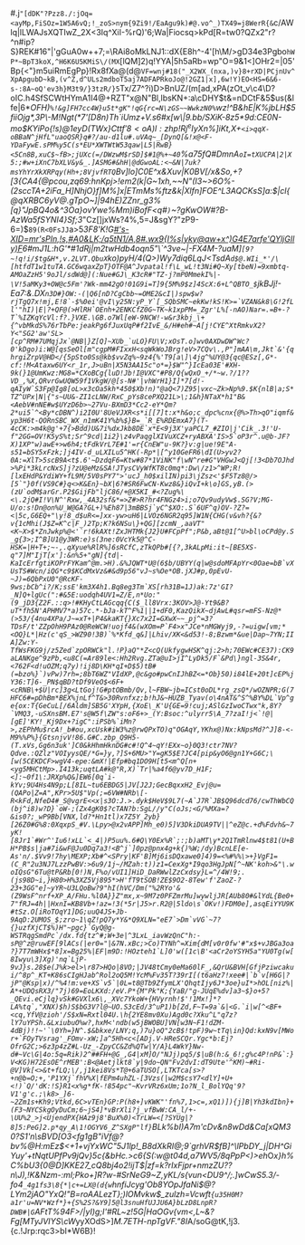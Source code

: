 #.j`"[dDK"?Pzz8./:jOq=<ayMp,FiSOz=1W5A6vQ;!_zoS>nym{9Zi9!/EaAgu9k)#@.vo^_)TX49=j8WerR{&`c/AWlq|lLWAJsXQTIwZ_2X<3Iq^XiI-%rQ)'6;Wa|Fiocsq>kPd[R=tw0?QZx2\"r?^n#ip?S}REK#16"|'gGuA0w++7;=\RAi8oMkLNJ1::dX{E8h^-4'[h\M/>gD34e3Pgbo`hWP*~BpT3koX,^H6K6U5KMiS\/(MX`[lQM]2)q!YYA|5h5aRb=wp"O=9&1<]OHr2=|05'Bp{<"}m5uiRmEgPp}!Rx8fXa@(d@`VF=wnj#18("_X2WX_(nxa,)v}8+rXD|PCjnUv^XpApgubD~kB,(v^Z,d^ULs2mdboT5aj7ADFAPRkoJo@!2GZ1|x],6w!Y)EO<HS=6&6-s-:8A~oQ'ev3h}M3t9/}3tzR/}5`Tx/Z7^?i)D>BnUZ/(m[ad,xPA(zOt_v\c4\D?oIC.h4SfSCWtHYmA1I4@+RZT"x@N"Bl,lbsKN+:a\cDHY$t&=nDCtF&5$us(&lfe|6*_OFH)`%!&g]FH7cc4W}u5t*gK"!qG{rc=N\zGS~~WwkzN0%`wz!^B&hE|K%jbLH$5fiiOjg*,3P\-M!Ngt(*7'[D8n)Th`iUmz+V.s6#x[w\|9.bb/SXiK-8z5*9d:CE0N-mo$KYiPo{!s)@1eyD(T*Wx}Ctt$f'8<oA)l:zhp!Rj^eIyX%Z$n%]iKt,X+`<i>qqX-oBBaN^jHfL"uaoQSR}q#?/au-d1lu#.uVAq~_[DynQ[&!x@<F-YDaFywE.sPM%y5C(s*EU*XWTWtW53qaw|L5|RwB}<5Cn8B,xuC$~fB>;jUXc(=/DWzwM$rSD]$#1@%+~40`%a75fQ#DmnA`oI=tXUCPA|2|X5:;#w+iXnC7bXLV&y&_.]ASMG#&hH|@dGwoAL:<~&N|7uk?msYhYrXkXRPqy(Hh+;8VjvfRTQ`Bv]lo]C0E^x\&Xuv|K0BV[/x&So,+?[3{CA4{@pcou,zq69:hnKpj>*!em2(k|G~1xh,~~N"(I3~>6O%-(2sccTA+2iFa_H]N*hjO}f]M%]x|ETmMs%ftz&k|Xlfn]FOE^L3AQCKsS]a:$|cl{@qXRBC6yV@.gTpO~]|94hE)ZZnr_g3%[q}"JpBQ4o&^3Oa}ovYwe%M*m)iBofF<q#`)`~?gKwOW#?B-AzWa5fSYNI4}Sf;3_"Cz[]jxWs?4%,5=J&sgY?"zP9-6=)$`89(R<0FsJJ`a>5*3F8'K!G[#'s-XID=mr'sPIn,!s,#A0&LK;/q5tN1/A,8#.wx9{I%s|yky@aw+x^)G4E7arfe'QYljGIly)F](>Ov&sUrJdqV(Tr1zw6QhV;$j%^S}I`eSA+ua.27\;2Zks?<7wrX4vq-J:n{rVi&M\"I=G{6y2!jcg;Rs%LQT`2?F2@a{l5.5d~sl5Wef\Tl<2&qPYx)VDz;42yU4.~]At|6yfvbbG;fB*DU,YSKq%ZI:rKX[bDzfc]&'X:\6_2m6?IxVJJ~=9liSl(M;AqidPsi2].ssf%(&,E#%h[J6Utn0{3=eO!h~!Nl)(fVO%FZa@*T5AVeH5S?jI!-dBQ0s`vW3Y*DvoAK>DL~|y@;@Uq6rd8W3Fc>;\,J?>jfa:\uUINwp'B\,j7jan`I2Y%[_jcLZm-rZnyqmA^yJ&?Pu9i4EN:Q6u'6C(K_FXY>25x+Ph{xq(tgc8|pAZ"'N>c-5k`yIFRyv$[JVY"6V>p*%_Fr?\N<=9Pedq2$:E)0AfhH$c?3trkg0[`L#<&=50cC!jQ^v1oXfx[5:oB81B6(q"&r\S5c@53@p\>|'?|=|yZ:3']"8%~4#@(_2m*^qk:}`be0D}cIv&e:3Qv%64W{l;QDOQLD;(.}[w3le5))2F!6>QJ:x=TD<{|3.f$oU^}iMn<&Q8,Fs4fr<C!d=*1<2mB2.;V(YF<|{RRS="{q?_"j.Y21]9;jf?pMJ{CDK}!*|ws+gP3ey++qC[y|%A,M;6t`x`#'V4X_%6PL~c}n4aNdjh:Ooy$~Bes96mF8HjxtPB)bP6X'DVO0&K-,\}P;{:Fj./R..,X|M@)j7xFeV&EyM.IE09;^g0.,G$6n6UfM8ZZwg(=BNzH)1k.mk6,/A4l'|%YHr9tfT,O?}K\_B<YN"9+0{Dfr|0XNVXV_TJZLx'R._lR9H-&M6ICxzA})$K0}k99("yUCpG<miYC:fqqk5izyf;Lr?N"tyP!0i`:w%Lg1n:7H2mk2Nn]n&H@5?Z2nPlI&ycoGyxU:{"FN+y5somG?wF,+0iO7<jJ2k;|[2bsu9"4<KCIv\xz4+=!z5UcR@Hnc.oTPxjC7bW~U&ALvcT?&xm'x/"DZxQ880+`UFZm<i]h=OR5\mf}2YEx.FEvi&g<qW(@,GYqFf/#>XkPt~S|Gi>b?2E/f`jAn:$+9/)gPp97FVx<1Du1%,1&m#!x"Mi[Xkk9BCud!$cK3BUp-&`GoR,>N6*_>t&D~BbeVVST`R~uX;vIIOIf|CXLUJ|D#C-IwNiuJl9)sI-TPTG41(o3L%2vlw]BMmRvp\yyUAp:ZgbFq/5)F_:bbH&e%oH#odYk%h&/b(hwetL,2d2_{6H)puFym92JifMlAz5-ump.EF}BpXNq5D[{:7zGzgl95prhE&PU8P6&/q9Hze}6WfV$*1+s;zve2QS<)jp0Ptd7?"\O'A|C}\P4`GCL?rbs9],MY7n*(|'kgdJ|12$HiE,yR\Sg!u!Y~)#K*S"T@lEqElhGgGe=:<6a;O6CLw3Okn5"Fe#y=,dyW`W6X2$Lu|x7>R&cgerw%8AUDKM[~z'$<x?g6nkqJl+L!l'h{Y@fVb?lss8B^|Hxt@-fkAfvZk\]@1{Uk<Lay;sWx}Z<@R<rto8v4(Xe@V,C88g!)oqn/)#1[nPL"Ve+VU};r`60hJpgJ3iKFVMNhbOKd>pZ/#Wy+-Z7H/-0_:2Z5!H6Fk-l>0:.K({;3<nH4sHpJ6C"%4m,LVnaZ6[w2&.yvNgB8o<m3TitJa(U=-)4Xn44e.-}S`^"_LqOJ7}v#ALY"~YSdD24SZ4;gzj'-G`!QmHdO?LW'[{#QL?B<hi[D"00iO7L~4}@:UH=-WI}Al]FU=Y(<@>QIxq|KuFms2{#RGAt8hE?u?.+!O2}sw@s1[*[,j}RB9=$\J*=C6!}B)by8$cG+YqAkDo4X@90~v0>*jR7N$O)|5V*M<t'aH2a;inRu*RDqIA@+$n:Yr,H'O`G,L8Ut}grSx@M+d:FLufzN9Opv5M+CKYW["PZa8F{UdbPKV%~F`zK7|h]vgUw4rzi*jJevjyX{&Q1@1)6#mJ1L:hG'*#1dRj|m2twHdb4oqn5"\`^3ve~|-FX4M-?*uaM]`[9?~!q!i/$tg&H*,v.2LVT.QbuX`ko)pyH/4$(Q>)Wy7diq6$LqJ<TsdA`d$@.WIi_*'/\[htfdT1w1tuTA.GC6wqaxZpT}OTF@A^Jvpatal!f\L_wL!t3Ni#Q~Xy[tbeN)=9xmbtq-AMOaZzH5'9oJl/sdWd@](:Nue#GJ\_K3cR#"TZ-j?mP0MmekI%|-\V!5aMKy3+OW@c5Fm'?Wk-mm42gO!01G9i=T]9{5M%9$z]4ScX:6+L^QBTO_$`jkBJj!-Ea7:&.DX``n3D#}OW:-(|Q6[nD?CgCbb~=OME2&cI|)spw$w?rjTgQ7x!mj,E!8`-$%0ei'@vI\y25N:yP_Y`[_SQbSMC~ekKw!kS!K>=`VZAN&k8\G!2fLl'"hI)|E|?+QF@(>HlRH`OEnh+2ENKCfZ0G~TK~k1xpPM=_Zgr'L%[-nAO)Nar=.=B+-?T`%IZKqYcVl:f?.}VXE.\GB.o7Wl[eW-9NCW!-w&r3kbj_\+{^vbMkdS%76rTbPe:jeakPg6fJuxUqP#f2IvE_&/H#eh#~A[j!CYE^XtRmkvX2?Y<"SG2'aw'SL>[cp^RM#7UMqjJx`@NB|}Z[Q]~XUb_`uLO}FU\V;xOsT.o]wv0AXDwDW^Wc?0'kDgo)i:W@[qsSeOl[m"cgpM#FIxxH<sqWkWoJBrg!eV>7CQv\.,P"]mAA\m,Jkt`&'{qhrgiZrpV@HD</{5pSto0Ss@kb$vvZq%~9z4{%'T9[a\]\4jg^%UY@3{qc@ESz[,G*-cf:!M<Ataxw6UY<r_1r,J>uBn|X5N3AA15c"o*=}$W"^}IcEa03E'#XH-9k(}1@UmKwz:MG8=*CXoBCg{luD!Jb!I@VXC"#P8/Q{wQxO_+/*~w.?/1??VD_,%X,QRvrGwUQW59f1VkgW/@[s-N#'|vhWrH1}I]*7[d!-qAIyW`S3Fp@Ig8[oL>x3cOa5kh*450$Xb!n)"@aQ<7)Z95|vxc~Zk>Np%9.$K{nlB|a;S*TZ^UPx|N|{"s~UU&-ZI1cLNW/RxC_pYs8cePXQ21L>\;1&h}NTaX*h1"B&<AebV#nNE#w$UYzD6b>~27Vu-BXmD3*Cc2-eY*Qm?2*ui5`^<By*cDBN^)i2I0U'8UeVJXR<s*i[[7]t:x*h&o;c_dpc%cnx{@%>Th>qO"iqmf&yp3H6t-QORnSBC_WX_n1mK41Y%b%$}B=_`R_E%RDEmxA7}(T-4cCK:>m4k@g'+7{>Bdd)U&7i%dxJkb8DE`x*E<9j3X'yaPCL7_#ZIO|j'Cik_.3!'U-f"2GG=OV!K5yS%t;Sr^9cd|1i2}\z4vPaqglXIVuXCZ+ryABXA'IS>5`oP3r^.u@b-JF?X)1XP"w)awE+>w6h4;tFdkVrL7E#1'=r{CnEW"u-9K?}v:g|ue!9E"A-s51=bSY5xFzk;]j4IV-d_uLXILu5^HK(-Rp*|[^y10GeFR6\dI(U>yv2?0A:=XlT>5scB9A<t$.6'~DzdqF6=Ktw#87*1ViNK"f\wN^re#G"VHGwJ<Qj[!3<Db7OJhd>%Pi*3kLrcNxS]j?zU@eMz&SA!JTysCVyWfKT8c0mq*:Dw\/z1>^WP;R![lxEHdP&YdiWY+fL9M/5V0sPY7">'ucJ_h0$xilIN)pi3\jZsz<'$F5Tz8@/>[5`"}0f(VS9C#}q<>K&En}~bX|6?#SR6FwCN-Kwz8&}iQvI+k\o]GS,yB.(>(zU`odM$arGr.P2$GijFb"ljC86/+@X5KI_#<?Zug%\<\.2jQ#I!V\N^'Rxw,_4A32sf&*=>Z#>R?hr4FNGz4>i;o7Qv9udyVw$.SG?V;MG-U/o:s!Dn@on%U_W@GA?GL+)%Eh87|3mBBSj`yC^$XO:.S`6UF^q)OV-?Z?=<|5c,G6EQ+"\y!8_d$uR<=]xx-yw>uH6|LVOz6NGR2q95]W1N{CHG(v&vh?{&?v{1cMhi(J$Z=K^c|F_)2Tp;K?k6NSu\}+QG][zcmN_,aaVT"<K~X>$*ZnJwkp%@<'`r!6kAXt!ZxJHTMk{J2}U#FCpPf";P&b,aBt@1[^U>bl\oCPd@y.S_g{3>;I^B]U1@y3WR:e)s(3ne:0VcYk5@^C-HSK=|H+T+;~-,.qXyue%RlR%]6sRCfC,zTkQPb#[{?,3kALpMi:it~[BE5XS-q"7]M"IjT[x']:&n%5+"gN]{td|-KaIcErfgtiKOPrFYKam^@m.>H).&%JQWT*U@(6$b/UBYY(q|w@sdoMFApYr<0Oae=bB`vXUsTS#Wcn/iQG*c9$KCdMxVz&#&d9p56"vJ~s%Oe*OB.jXJ#p,0pEvU-~J)=6QbPxU0"@RcKF-9ws;bCb^i?/K;ssE'km3X4h1.Bq8eg3Tm`XS[rh31B=1J)ak:7z'GI?_N]Q+lgUc(":#&5E:uodqh4UV1=Z/E,n*Uo:"(9_jD3{Z2F.::q>!#KHyCtLAGcqq{C($_ll8Vrx:3KOV>J@-Yt9&B?uT*fh5N'APHMV7*a)57c.*-bJa-kT^F%1||1+dF0,KazQikX~djAwL#qsr=mFS-Nz@*(>53/{4nu4XPa/J~=xT+|P4&kaKT{}Xc7x2I=GXwX~~_pj^=3?TDsF/t'ZZpOhH9PAz0@ReWCW!uojf4&(wXOm=P`F4>x"JCe*nMGWyj9,-?=uigw[vm;*<OQ}L*|Hz(c'qS_>WZ90!3B)`%*Kfd_q&]|Lhiv/XK<&d53!-8;Bzwm*&ue|Dap~7YN;IIA]Zw:Y-TfWsFKG9j/z5Zed`zpORWCk"l.!P}aQ"*Z<cQ(UkfygwHSK^qj:2>h;70EWc#CE37):CK9aLANKge^9zPb,<u8C(=Ar89le<:Hh2Rvg.ZTa@uI>jI^LyDk5/F`&Pd\}ngl-3S&4r,<762F<d!uOZM;q7y)!ij8D\KH*qI+D$5)tB#(=bzo%}`)vPw)7rh=;8bT6WZ"VIdXP,@c&go#pwCnIJhBZ<=*Ob}50)i84lE+20t]cEP%jY36:T]6-_PN$qBD?tDf9VeO$<6F+<cRNB\+$U|rc]3g<LtGoj!G#ptOBmb/Qv,l~FBW~jb=ICst0oDL*rg_zsQ*/wOZNPR;G(7HFC6#=pDhBm*BEX%jnLf^T&>30Rvnfxz;b!hJ&~HUZB_Tyav(o\4nAT&^S^%BY%DL`Vp^ge{ox:T{GeCuL[/6Aldm]SB5G'XYpH,{XoE\_K'U{GE=9!cuj;ASlGzIwoCTwx"k,8Y?`VMQ3,-uSXnsBM.E7's@W5f\ZW"s:oF6+>_(Y:Bsoc:^ulyrr5\A_7?zaI!j<`!@|[gE]'KY!_Kj9Dx+?igC":iPSb%`iMn?>,zEPhMu$rcA!_b#ou,xcUsk#iW3%z@rwQPxTO)q"OGAqY,YKhx@)Nx:kNpsMd?^J]8-<-M9%%P%}{GtsnjvV!86.G#C.zbp_Q9H5-(T.xVs,Gg6n3uk']C0&kHhmHknDG#c#!Q^4~qY!EXx~o}0Q3!ctr7NV?Qdve.:QZlz"VOIyysQE/*G=}y,?]S+6MU>"Y=gK5$E?JC4[pip&yO6@gn1Y+G6C;\[w(5CEKDCF>wgV4-epe:&mX!|Efp#bq1DO9H[t5<m^Q[n+<yg5MHCtMp>.I413k;uqtLA#k@"R,X)`Tr|%a4f6@yv7D_H1F;<]:~0f1\:JRXp%Q&]EW6[0q`i-kYv;9U4Hs4N9p;L[8IL~tu6EBDG5|JV[J2J;GecBqxxH2_Evj@u=(QAPo|Z=A",KPr>5U$"Vp(;=6VW#NRb\[-R<kFd,NfeD4#_S@vgrE<<x|s3O:J.>.dyk$HeV$9L7(~A`J7R`JB$Q96dcd76/cwThWbCQ(bj^i8)w?D}`oW-;(Zx4gK0$?cTAN?b:SgL//y"C(oJs;<G/%MXa=?&is0?;_wP9Bb[VNX,ld?*Hn1tl)x7Z5Y_2yb}[26Z0#G%8:0XqxpS_#V.\Lpy>@x2vAPP]Mh_e0)5]V3DkiDUA9TV||^eZ@c.+d%Fdvh&~7yK![8Jr1`#Wr^'Iu6!xLL`<_4|)P5uu%.6#Q\Y0Ex%R`;:;b)aMT\y*2Q1TmRlnw4$t81(U+BH*PB$s|ja#7i&wF@Ju0Dq7a3!<B^j`]0pz@pnx4g+k{)%W;/dy)BcnLE[e-As'n/.$Vv9!7hy\MEXP;Xb#^<SPry|KF'B]Mj6isDQxawe0]4)9=<%#%%\>+}VgF1=(C_R"2u3NJ7LzzPwBV:>6u9/1j~/MZah:t))z1=CexXg*I9qo3HgJpN[^~NK'koh>&"\.woIQsG"6Tu@tP&Rb[0!)N,F%o/vUI1]HiD_DaRWwlZzCxdsy}L=^/4W!9;.(js98D~i,}H80>H%3XZ5Vj895*>H'fT9tSOB!ZE$9O2-8Tew'f'ZaoZ-?23+3GG"e]~yYR~U3LQoBw?9"hI(hVC/Dm("%2RYo'&(Z9WsF^nrf+XP_A/FHu.%l0A}}Z"mx,x~9M7z0PFZmrMu]wywljJR[AUb80#&lYdL{Be0+7"fRJ=4h||HxnI=KB8Vb+!az=!3(*5r|J5>r.R2@|5ldo\s`OKv!)FDM0e],asqEiYYU9K#tSz.O[iRoTOqY1]DG;uuQ4JS+Jb-9AqD:2UMOS_$;zro~1\qZ!pQ7y*Y&*Q9XLN="eE7`>Dm`vVG`~7?{}uzfXjCT$%)H"~pgc}`GyQ@g-WSTRqgSmdPc`/dx.fd{tz^#;W+3e|^3LxL_iavWzQnC"h:-sP@^z@ruwEF[9lACs(|er0="|&7N.xBc;>Co)TYNh^=Xim{dM[v0r0fw'#"x$+vJBGa3oa?}7T7mWHx$*8]x=Bg25%|EF|m9D:!HOzteh1`L]0'w([1c\B'<aCr2oYSYH5a"YU0Tg(w[8Iwyu\3]Xg)'nq`LjP-9vJ}s.28$e(J%k>el>\r87>HQo|8VO;|JV48tCmy0eMa60lF_,&QrU&BVH[GfjPziwcakui/^8p^_KT+K86sCIgHJab^Rol2oQ5M!YcM%Fv35T?39rI[(t6aHz7!xee#|`b`v[H6G|?jP"@Ksp|x)/^%4!m:ve+XS`v5`|0L=t8@Tb9ZfymLX'QhqtIjy6J*3oe}uI*>hOL[niz%|A*+UDQsRX3/"7j)69=EoLKXd:/eV.P*{M"Pk"K;{YaB/"g-JUqE%dv]a3~$}o+5?_QEvi.eCjlq}vSk#GVXlx6\,_XVc7YkoW+{HVyrnh!$'!1Mx!]*?LA%tq`,"XNX)$h)S$bG3V?l@~UO.S3cEd/3^uP1)b[Zd,F~T=9a`&|<G.`i|w[^<BF+<cq,YfV@zioh'/S$xN=Rxtl04U.\h{2YE8mv0Xu)Agd0c?Xku^L"q7z?lY7uYPSh.&LxiubuO%w?,hxM<'ndb(w5jBWOBU]VN[w3N~F1!dZM-4dBj)!!~'`\0Yh=}N^.$&bkxe/LNY;q,)7u}oQ"2cB$!tpF)9w~tTq\in}Qd:kxN9v[MWor+`FOyTVsrag'_FOmv-xW;]a^5Hh<c<[ADj.V-HReSCQr.Ygc*b:Ej?OfrG2C;>6z3p4zZ#L-Uz_-ZpyCC&Zd%QTw|Y/A}L4WkY}Nw-d#~Vc\G|4o:5q=Rik)2^##FH+@G_,G4|xM]O/"NJj)pq5/$|uB(h:&_6!;g%c4P!nP&`:}V<KG)H72EsOE^rMEB':B<@Aetjlkt8`y|9do~QN"Fv2dvI:dT9Ute'^KM)~#Ri-@V]Vk[<>&t+fLQ;\/,j1kei8Vs*T@+6aTUSO[,LTKTca[s>?+n@b=O;+,'P1YXj`fhV%X|fEPm4uhZL-[3Vzs(|w2M$csY7<dlY]+U+<!)`Q/'dK:!S}R1<x%g*fK-!854pc"~KvrVRz6xUm;1o?N_l_BolYQq'9?V1'g'c.;\k8>_]6-~2Zm1s+Kh9;Vtkd,6C>vTEn}GP:P(h8+]vKWK"'fn%7,1>c=,xQ1)]){j]B|Yh3kdIbn}+(F3~NYCSkgOyDuCm;6~jS4]*vBrXli?j_vfBwW:CA_l/+-\UU%2_>j<UjendPX{HAz9j8'BuX%0)<TrLW=<[?SYUg|?8]5:PeG]2.p*qy_A\1!OGYV6_Z^SXgP"lf}``BLk%bI)A7m'cDv&n8wDd&Ca[xQ*M30?S1'n\sBVD[O3<fg1gB"iVf@?bv%@H:mEz$<+1+vjYxWC"5J1lp!_B8dXkRI@;9`grhVR$fB]^\lPbDY_j|DH^GiYuy'+tNqtUPfPv9jQv}5c{&bHc.>c6{S(:w@t04d,a7WV5/8qPpP<)>eh*O*x}h%C%bU3{0@D]KKE27_cQ8bj4o2!ijT$|zf=k?rIxFjpr+nmzZU??n\J),!K&Nzm-:mI;Pko+]R?w-#SrNeG9~Z,yKL/s{vun<DU9^/;.]wCwS5.3/-fo4`_4g1fs3\8{*|c+=LX@(d{w`hnfiJcyg'Ob8YOpJfaNi$@?LYm2jAO"YxQ!"B=roAALezT};\)lOMvkw$_zulzh=Vcwft`{u35H0M?a1r'u=NV*Wzf*}+{S%2S?&Y9]5@l3snuHfUJJU6A}bLzD8LnpR?DWB#|G`AFtT%94F>/|yI)g;I'#RL~z!5G|HaOGv{vm<,<VY34>L~&?Fg[MTyJVIYS\cW*yyXOdS>]*M.7ETH-npTgVF."8I*A/soG@tK,!j3.{c.!Jrp:rqc3>bI*W6B}!